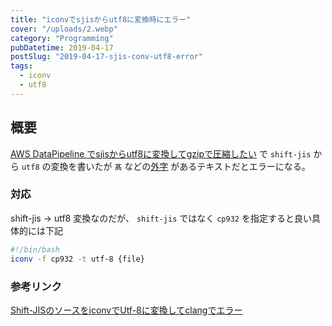 ```yaml
---
title: "iconvでsjisからutf8に変換時にエラー"
cover: "/uploads/2.webp"
category: "Programming"
pubDatetime: 2019-04-17
postSlug: "2019-04-17-sjis-conv-utf8-error"
tags:
  - iconv
  - utf8
---
```


## 概要

[AWS DataPipeline でsjisからutf8に変換してgzipで圧縮したい](/2019-02-15-aws-datapipeline-sjis-conv-utf8-gzip)
で `shift-jis` から `utf8` の変換を書いたが `髙` などの[外字](https://ja.wikipedia.org/wiki/%E5%A4%96%E5%AD%97) があるテキストだとエラーになる。

### 対応

shift-jis -> utf8 変換なのだが、
`shift-jis` ではなく `cp932` を指定すると良い具体的には下記

```bash
#!/bin/bash
iconv -f cp932 -t utf-8 {file}
```

### 参考リンク

[Shift-JISのソースをiconvでUtf-8に変換してclangでエラー](https://qiita.com/kjunichi/items/518e337d29cc5bf6a70b)